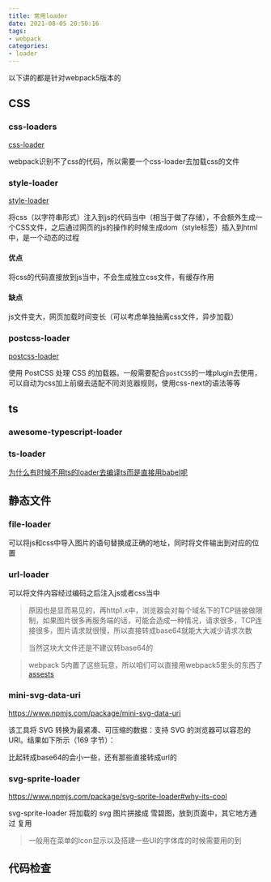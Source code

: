 ```yaml
---
title: 常用loader
date: 2021-08-05 20:50:16
tags:
- webpack
categories:
- loader
---
```


以下讲的都是针对webpack5版本的



## CSS

### css-loaders

[css-loader](https://github.com/webpack-contrib/css-loader)

webpack识别不了css的代码，所以需要一个css-loader去加载css的文件



### style-loader

[style-loader](https://www.npmjs.com/package/style-loader)

将css（以字符串形式）注入到js的代码当中（相当于做了存储），不会额外生成一个CSS文件，之后通过网页的js的操作的时候生成dom（style标签）插入到html中，是一个动态的过程

#### 优点

将css的代码直接放到js当中，不会生成独立css文件，有缓存作用

#### 缺点

js文件变大，网页加载时间变长（可以考虑单独抽离css文件，异步加载）



### postcss-loader

[postcss-loader](https://www.npmjs.com/package/postcss-loader)

使用 PostCSS 处理 CSS 的加载器。一般需要配合`postCSS`的一堆plugin去使用，可以自动为css加上前缀去适配不同浏览器规则，使用css-next的语法等等



## ts

### awesome-typescript-loader

### ts-loader

[为什么有时候不用ts的loader去编译ts而是直接用babel呢](https://zhuanlan.zhihu.com/p/376867546)





## 静态文件

### file-loader

可以将js和css中导入图片的语句替换成正确的地址，同时将文件输出到对应的位置

### url-loader

可以将文件内容经过编码之后注入js或者css当中

> 原因也是显而易见的，再http1.x中，浏览器会对每个域名下的TCP链接做限制，如果图片很多再服务端的话，可能会造成一种情况，请求很多，TCP连接很多，图片请求就很慢，所以直接转成base64就能大大减少请求次数
>
> 当然这块大文件还是不建议转base64的

> webpack 5内置了这些玩意，所以咱们可以直接用webpack5里头的东西了 [assests](https://webpack.docschina.org/guides/asset-modules/)



### mini-svg-data-uri

https://www.npmjs.com/package/mini-svg-data-uri

该工具将 SVG 转换为最紧凑、可压缩的数据：支持 SVG 的浏览器可以容忍的 URI。结果如下所示（169 字节）：

比起转成base64的会小一些，还有那些直接转成url的



###  svg-sprite-loader

https://www.npmjs.com/package/svg-sprite-loader#why-its-cool

svg-sprite-loader 将加载的 svg 图片拼接成 雪碧图，放到页面中，其它地方通过 <use> 复用

> 一般用在菜单的Icon显示以及搭建一些UI的字体库的时候需要用的到



## 代码检查

